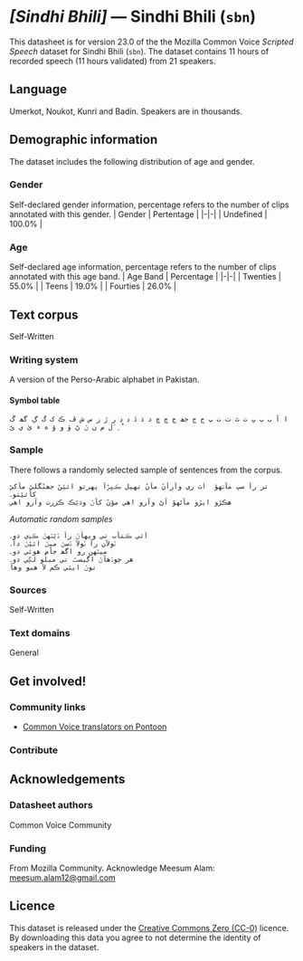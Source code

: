 # *[Sindhi Bhili]* &mdash; Sindhi Bhili (`sbn`)
This datasheet is for version 23.0 of the the Mozilla Common Voice *Scripted Speech* dataset 
for Sindhi Bhili (`sbn`). The dataset contains 11 hours of recorded
speech (11 hours validated) from 21 speakers.

## Language
Umerkot, Noukot, Kunri and Badin. Speakers are in thousands.
<!-- {{LANGUAGE_DESCRIPTION}} -->
<!-- Provide a brief (1-2 paragraph) description of your language -->
<!-- ### Variants -->
<!-- {{VARIANT_DESCRIPTION}} -->
<!-- @ OPTIONAL @ -->
<!-- Describe the variants (MCV variants) of your language -->
<!-- Original Answer: -->
<!-- sindhi and Dhatki -->

## Demographic information
The dataset includes the following distribution of age and gender.
<!-- You can get a lot of the information in this section from https://analyzer.cv-toolbox.web.tr/browse -->

### Gender
Self-declared gender information, percentage refers to the number of clips annotated with this gender.
| Gender | Pertentage |
|-|-|
| Undefined | 100.0% |
<!-- {{GENDER_TABLE}} -->
<!-- @ AUTOMATICALLY GENERATED @ -->
<!-- | Gender | Frequency |
|--------|-----------|
| male, masculine | ? |
| undeclared | ? |
| female, feminine | ? | -->

### Age
Self-declared age information, percentage refers to the number of clips annotated with this age band.
| Age Band | Percentage |
|-|-|
| Twenties | 55.0% |
| Teens | 19.0% |
| Fourties | 26.0% |
<!-- {{AGE_TABLE}} -->
<!-- @ AUTOMATICALLY GENERATED @ -->
<!-- | Age band | Frequency |
|----------|-----------|
| teens | ? |
| twenties | ? |
| thirties | ? |
| fourties | ? |
| fifties | ? |
   ...if other age ranges are present in your data, add rows... -->

## Text corpus
Self-Written
<!-- {{TEXT_CORPUS_DESCRIPTION}} -->
<!-- @ OPTIONAL @ -->
<!-- An overview of the text corpus, with information such as average length (in characters and words) of validated sentences. -->

### Writing system
A version of the Perso-Arabic alphabet in Pakistan.
<!-- {{WRITING_SYSTEM_DESCRIPTION}} -->
<!-- @ OPTIONAL @ -->
<!-- A description of the writing system (or writing systems) used in the text corpus -->

#### Symbol table
```ا آ ب ٻ ڀ ت ٿ ٽ ٺ پ ج ڄ جھ ڃ چ ڇ د ڌ ڏ ڊ ڍ ر ڙ ز س ش ڦ ڪ ک گ ڳ گھ ڱ ل م ن ݩ ڻ ۈ و ۆ ه ء ىٰ ي ێ َ ِ ُ   ```
<!-- {{ALPHABET_TABLE}} -->
<!-- @ OPTIONAL @ -->
<!-- If the writing system is alphabetic, you can include the valid alphabet here -->

### Sample
There follows a randomly selected sample of sentences from the corpus.
```
تر رآ سڀ مآڻهوٚ  اُٺ ري وآرآنٚ مآنٚ ٺهيل ڪپڙآ پهرتو ائيٚنٚ جھنٚگليٚ مآکيٚ کآئيٚتو۔
هڪڙو ايڙو مآڻهوٚ آڻ وآرو اهي موٚنٚ کآݩ وڌيٚڪ ڪزرت وآرو اهي
```

*Automatic random samples*

```
اُئي ڪتآب تي ويهآݩ رآ ڏيٚݩهݩ ڪڍي دو۔
ٽولآن رآ ٽولآ ڏسڻ ميݩ ائيٚݩ دآ۔
ميݩهن رو اگھ جآم هوئي دو۔
هر چوڏهآݩ اگيسٽ تي ميلو لڳي دو۔
توݩ ايئي ڪم لآ هيو وهآ
```
<!-- {{SENTENCES_SAMPLE}} -->

### Sources
Self-Written
<!-- {{SOURCES_LIST}} -->
<!-- @ OPTIONAL @ -->
<!-- A list of sentence sources, can be curated to the top-N -->

### Text domains
General
<!-- {{TEXT_DOMAIN_DESCRIPTION}} -->
<!-- @ OPTIONAL @ -->
<!-- What text domains are represented in the corpus? -->

## Get involved!

### Community links
* [Common Voice translators on Pontoon](https://pontoon.mozilla.org/sbn/common-voice/contributors/)

### Contribute
<!-- {{CONTRIBUTE_LINKS_LIST}} -->
<!-- Here you can include links for how to contribute to the dataset -->

## Acknowledgements

### Datasheet authors
Common Voice Community
<!-- {{DATASHEET_AUTHORS_LIST}} -->
<!-- A list in the format of: Your Name <email@email.com> -->

### Funding
From Mozilla Community. Acknowledge Meesum Alam: meesum.alam12@gmail.com
<!-- {{FUNDING_DESCRIPTION}} -->
<!-- @ OPTIONAL @ -->
<!-- If you received any funding, you can include the acknowledgement here -->

## Licence
This dataset is released under the [Creative Commons Zero (CC-0)](https://creativecommons.org/public-domain/cc0/) licence. By downloading this data
you agree to not determine the identity of speakers in the dataset.